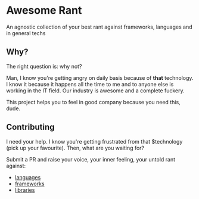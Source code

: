 # Awesome Rant
An agnostic collection of your best rant against frameworks, languages and in general techs

## Why?
The right question is: why not?

Man, I know you're getting angry on daily basis because of **that** technology. I know it because it happens all the time to me and to anyone else is working in the IT field.
Our industry is awesome and a complete fuckery.

This project helps you to feel in good company because you need this, dude.

## Contributing
I need your help. I know you're getting frustrated from that $technology (pick up your favourite).
Then, what are you waiting for?

Submit a PR and raise your voice, your inner feeling, your untold rant against:

- [languages](languages.md)
- [frameworks](frameworks.md)
- [libraries](libraries.md)
